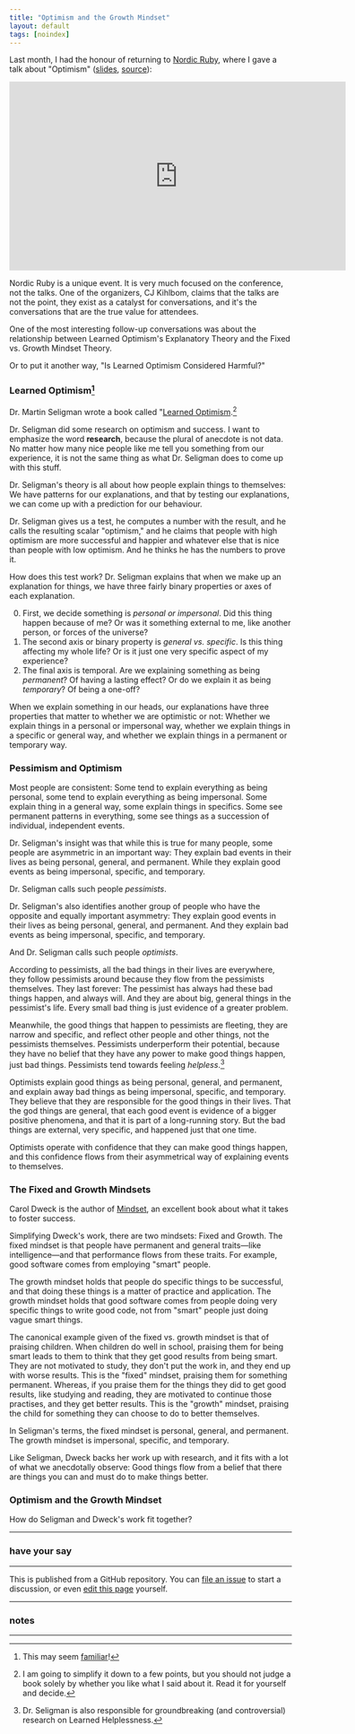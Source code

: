 ```yaml
---
title: "Optimism and the Growth Mindset"
layout: default
tags: [noindex]
---
```


Last month, I had the honour of returning to [Nordic Ruby](http://www.nordicruby.org), where I gave a talk about "Optimism" ([slides](https://speakerdeck.com/raganwald/optimism), [source](https://github.com/raganwald/presentations/blob/master/optimism.md)):

<iframe width="600" height="337" src="https://www.youtube.com/embed/8xjntzo-mYc" frameborder="0" allowfullscreen></iframe>

Nordic Ruby is a unique event. It is very much focused on the conference, not the talks. One of the organizers, CJ Kihlbom, claims that the talks are not the point, they exist as a catalyst for conversations, and it's the conversations that are the true value for attendees.

One of the most interesting follow-up conversations was about the relationship between Learned Optimism's Explanatory Theory and the Fixed vs. Growth Mindset Theory.

Or to put it another way, "Is Learned Optimism Considered Harmful?"

### Learned Optimism[^optimism]

[^optimism]: This may seem [familiar](http://braythwayt.com/homoiconic/2009/05/01/optimism.html)!

Dr. Martin Seligman wrote a book called "[Learned Optimism](http://www.amazon.com/gp/product/1400078393?ie=UTF8&amp;tag=raganwald001-20&amp;linkCode=as2&amp;camp=1789&amp;creative=390957&amp;creativeASIN=1400078393 "Amazon.com: Learned Optimism: How to Change Your Mind and Your Life: Martin E. P. Seligman: Books").[^simplify]

[^simplify]: I am going to simplify it down to a few points, but you should not judge a book solely by whether you like what I said about it. Read it for yourself and decide.

Dr. Seligman did some research on optimism and success. I want to emphasize the word **research**, because the plural of anecdote is not data. No matter how many nice people like me tell you something from our experience, it is not the same thing as what Dr. Seligman does to come up with this stuff.

Dr. Seligman's theory is all about how people explain things to themselves: We have patterns for our explanations, and that by testing our explanations, we can come up with a prediction for our behaviour.

Dr. Seligman gives us a test, he computes a number with the result, and he calls the resulting scalar "optimism," and he claims that people with high optimism are more successful and happier and whatever else that is nice than people with low optimism. And he thinks he has the numbers to prove it.

How does this test work? Dr. Seligman explains that when we make up an explanation for things, we have three fairly binary properties or axes of each explanation.

0. First, we decide something is *personal or impersonal*. Did this thing happen because of me? Or was it something external to me, like another person, or forces of the universe?
0. The second axis or binary property is *general vs. specific*. Is this thing affecting my whole life? Or is it just one very specific aspect of my experience?
0. The final axis is temporal. Are we explaining something as being *permanent*? Of having a lasting effect? Or do we explain it as being *temporary*? Of being a one-off?

When we explain something in our heads, our explanations have three properties that matter to whether we are optimistic or not: Whether we explain things in a personal or impersonal way, whether we explain things in a specific or general way, and whether we explain things in a permanent or temporary way.

### Pessimism and Optimism

Most people are consistent: Some tend to explain everything as being personal, some tend to explain everything as being impersonal. Some explain thing in a general way, some explain things in specifics. Some see permanent patterns in everything, some see things as a succession of individual, independent events.

Dr. Seligman's insight was that while this is true for many people, some people are asymmetric in an important way: They explain bad events in their lives as being personal, general, and permanent. While they explain good events as being impersonal, specific, and temporary.

Dr. Seligman calls such people *pessimists*.

Dr. Seligman's also identifies another group of people who have the opposite and equally important asymmetry: They explain good events in their lives as being personal, general, and permanent. And they explain bad events as being impersonal, specific, and temporary.

And Dr. Seligman calls such people *optimists*.

According to pessimists, all the bad things in their lives are everywhere, they follow pessimists around because they flow from the pessimists themselves. They last forever: The pessimist has always had these bad things happen, and always will. And they are about big, general things in the pessimist's life. Every small bad thing is just evidence of a greater problem.

Meanwhile, the good things that happen to pessimists are fleeting, they are narrow and specific, and reflect other people and other things, not the pessimists themselves. Pessimists underperform their potential, because they have no belief that they have any power to make good things happen, just bad things. Pessimists tend towards feeling *helpless*.[^helpless]

[^helpless]: Dr. Seligman is also responsible for groundbreaking (and controversial) research on Learned Helplessness.

Optimists explain good things as being personal, general, and permanent, and explain away bad things as being impersonal, specific, and temporary. They believe that they are responsible for the good things in their lives. That the god things are general, that each good event is evidence of a bigger positive phenomena, and that it is part of a long-running story. But the bad things are external, very specific, and happened just that one time.

Optimists operate with confidence that they can make good things happen, and this confidence flows from their asymmetrical way of explaining events to themselves.

### The Fixed and Growth Mindsets

Carol Dweck is the author of [Mindset](hhttps://www.amazon.com/Mindset-Psychology-Success-Carol-Dweck/dp/1400062756/ref=as_li_ss_tl?ie=UTF8&qid=1158604938&ref_=pd_bbs_1&s=books&sr=8-1&linkCode=ll1&tag=raganwald001-20&linkId=b147c53eb5dcc8970ffdaab6b1433c93), an excellent book about what it takes to foster success.

Simplifying Dweck's work, there are two mindsets: Fixed and Growth. The fixed mindset is that people have permanent and general traits—like intelligence—and that performance flows from these traits. For example, good software comes from employing "smart" people.

The growth mindset holds that people do specific things to be successful, and that doing these things is a matter of practice and application. The growth mindset holds that good software comes from people doing very specific things to write good code, not from "smart" people just doing vague smart things.

The canonical example given of the fixed vs. growth mindset is that of praising children. When children do well in school, praising them for being smart leads to them to think that they get good results from being smart. They are not motivated to study, they don't put the work in, and they end up with worse results. This is the "fixed" mindset, praising them for something permanent. Whereas, if you praise them for the things they did to get good results, like studying and reading, they are motivated to continue those practises, and they get better results. This is the "growth" mindset, praising the child for something they can choose to do to better themselves.

In Seligman's terms, the fixed mindset is personal, general, and permanent. The growth mindset is  impersonal, specific, and temporary.

Like Seligman, Dweck backs her work up with research, and it fits with a lot of what we anecdotally observe: Good things flow from a belief that there are things you can and must do to make things better.

### Optimism and the Growth Mindset

How do Seligman and Dweck's work fit together?



---

### have your say

---

This is published from a GitHub repository. You can [file an issue](https://github.com/raganwald/braythwayt.com/issues) to start a discussion, or even [edit this page](https://github.com/raganwald/braythwayt.com/edit/gh-pages/_posts/2016-07-09-the-optimism-mindeset.md) yourself.

---

### notes

---
